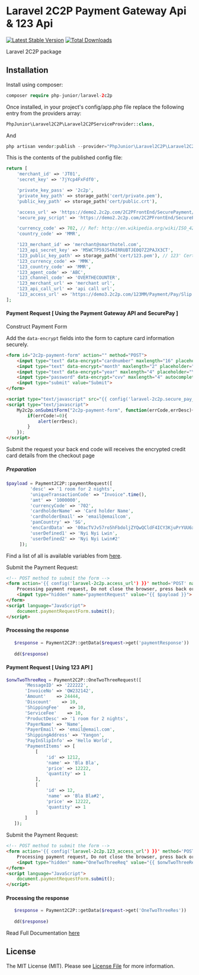 # Laravel 2C2P Payment Gateway Api & 123 Api

[![Latest Stable Version](https://poser.pugx.org/php-junior/laravel-2c2p/v/stable)](https://packagist.org/packages/php-junior/laravel-2c2p)
[![Total Downloads](https://poser.pugx.org/php-junior/laravel-2c2p/downloads)](https://packagist.org/packages/php-junior/laravel-2c2p)


Laravel 2C2P package

## Installation

Install using composer:
```php
composer require php-junior/laravel-2c2p
```

Once installed, in your project's config/app.php file replace the following entry from the providers array:

```php
PhpJunior\Laravel2C2P\Laravel2C2PServiceProvider::class,
```

And 
```php 
php artisan vendor:publish --provider="PhpJunior\Laravel2C2P\Laravel2C2PServiceProvider"
```

This is the contents of the published config file:

```php
return [
    'merchant_id' => 'JT01',
    'secret_key' => '7jYcp4FxFdf0',

    'private_key_pass' => '2c2p',
    'private_key_path' => storage_path('cert/private.pem'),
    'public_key_path' => storage_path('cert/public.crt'),

    'access_url' => 'https://demo2.2c2p.com/2C2PFrontEnd/SecurePayment/PaymentAuth.aspx',
    'secure_pay_script' => 'https://demo2.2c2p.com/2C2PFrontEnd/SecurePayment/api/my2c2p.1.6.9.min.js',

    'currency_code' => 702, // Ref: http://en.wikipedia.org/wiki/ISO_4217
    'country_code' => 'MMR',

    '123_merchant_id' => 'merchant@smarthotel.com',
    '123_api_secret_key' => 'M5WCTP59J544IRRUBTJE0Q7Z2PAJX3CT',
    '123_public_key_path' => storage_path('cert/123.pem'), // 123' Certificate file
    '123_currency_code' => 'MMK',
    '123_country_code' => 'MMR',
    '123_agent_code' => 'ABC',
    '123_channel_code' => 'OVERTHECOUNTER',
    '123_merchant_url' => 'merchant url',
    '123_api_call_url' => 'api call url',
    '123_access_url' => 'https://demo3.2c2p.com/123MM/Payment/Pay/Slip'
];
```

#### Payment Request [ Using the Payment Gateway API and SecurePay ]

Construct Payment Form

Add the `data-encrypt` fields into the form to capture card information securely.

```html
<form id="2c2p-payment-form" action="" method="POST">
    <input type="text" data-encrypt="cardnumber" maxlength="16" placeholder="Credit Card Number"><br/>
    <input type="text" data-encrypt="month" maxlength="2" placeholder="MM"><br/>
    <input type="text" data-encrypt="year" maxlength="4" placeholder="YYYY"><br/>
    <input type="password" data-encrypt="cvv" maxlength="4" autocomplete="off" placeholder="CVV2/CVC2" ><br/>
    <input type="submit" value="Submit">
</form>

<script type="text/javascript" src="{{ config('laravel-2c2p.secure_pay_script') }}"></script>
<script type="text/javascript">
    My2c2p.onSubmitForm("2c2p-payment-form", function(errCode,errDesc){
        if(errCode!=0){ 
            alert(errDesc);
        }
    });
</script>

```

Submit the request your back end code will receives the encrypted credit card details from the checkout page

##### Preparation 

```php
$payload = Payment2C2P::paymentRequest([
         'desc' => '1 room for 2 nights',
         'uniqueTransactionCode' => "Invoice".time(),
         'amt' => '1000000',
         'currencyCode' => '702',
         'cardholderName' => 'Card holder Name',
         'cardholderEmail' => 'email@emailcom',
         'panCountry' => 'SG',
         'encCardData' => '00acTVJv57ro5hFbdoljZYQwQCldF4ICY3KjuPrYUU6xPKOLauwhEKFk8nbS2vxeb/gCd1X6LmoOL2x45tAuYYdxDBDepJ/L5waYInlOq6LGNu0bbmzHL+Z8d5ZdLfCYF0V7hoPMBMulOQCkzrjwLZqMLqf+r8JB1Lvt3DdQpLl4krg=U2FsdGVkX1+Yf+BLyP+F/fUGgi+ICP8nb2zWMmQKAoyUX3jp9Eua21dydi1Z8DOW',
         'userDefined1' => 'Nyi Nyi Lwin',
         'userDefined2' => 'Nyi Nyi Lwin#2'
     ]);
```

Find a list of all is available variables from [here](https://developer.2c2p.com/docs/api-variables).

Submit the Payment Request:

```html
<!-- POST method to submit the form -->
<form action='{{ config('laravel-2c2p.access_url') }}' method='POST' name='paymentRequestForm'>
    Processing payment request, Do not close the browser, press back or refresh the page.
    <input type="hidden" name="paymentRequest" value="{{ $payload }}">
</form>
<script language="JavaScript">
    document.paymentRequestForm.submit();
</script>
```

#### Processing the response

```php
   $response = Payment2C2P::getData($request->get('paymentResponse'))
   
   dd($response)
```

#### Payment Request [ Using 123 API ]

```php
$onwTwoThreeReq = Payment2C2P::OneTwoThreeRequest([
       'MessageID' => '222222',
       'InvoiceNo' => 'QW232142',
       'Amount'    => 24444,
       'Discount'    => 10,
       'ShippingFee'    => 10,
       'ServiceFee'    => 10,
       'ProductDesc' => '1 room for 2 nights',
       'PayerName' => 'Name',
       'PayerEmail' => 'email@email.com',
       'ShippingAddress' => 'Yangon',
       'PayInSlipInfo' => 'Hello World',
       'PaymentItems' => [
           [
               'id' => 1212,
               'name' => 'Bla Bla',
               'price' => 12222,
               'quantity' => 1
           ],
           [
               'id' => 12,
               'name' => 'Bla Bla#2',
               'price' => 12222,
               'quantity' => 1
           ]
       ]
   ]);
```

Submit the Payment Request:

```html
<!-- POST method to submit the form -->
<form action='{{ config('laravel-2c2p.123_access_url') }}' method='POST' name='paymentRequestForm'>
    Processing payment request, Do not close the browser, press back or refresh the page.
    <input type="hidden" name="OneTwoThreeReq" value="{{ $onwTwoThreeReq }}">
</form>
<script language="JavaScript">
    document.paymentRequestForm.submit();
</script>
```

#### Processing the response

```php
   $response = Payment2C2P::getData($request->get('OneTwoThreeRes'))
   
   dd($response)
```

Read Full Documentation [here](https://developer.2c2p.com/docs)

## License

The MIT License (MIT). Please see [License File](LICENSE.md) for more information.